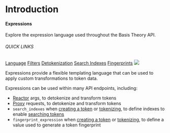 # Introduction
<aside class="header-intro-box">
    <span>
        <h4>Expressions</h4>
        <p class="header-intro-body2-font">
          Explore the expression language used throughout the Basis Theory API.
        </p>
        <h6>QUICK LINKS</h6>
        <span class="intro-quick-links">
            <a href="#language">Language</a>
            <a href="#filters">Filters</a>
            <a href="#detokenization">Detokenization</a>
            <a href="#search-indexes">Search Indexes</a>
            <a href="#fingerprints">Fingerprints</a>
        </span>
    </span>
    <img src="/images/expressions-intro.svg"/>
</aside>

Expressions provide a flexible templating language that can be used to apply custom transformations to token data.

Expressions can be used within many API endpoints, including:

- [Reactor](/#reactors) args, to detokenize and transform tokens
- [Proxy](/#proxy) requests, to detokenize and transform tokens
- `search_indexes` when [creating a token](#tokens-create-token) or [tokenizing](#tokenize), to define indexes to enable [searching tokens](#tokens-search-tokens)
- `fingerprint_expression` when [creating a token](#tokens-create-token) or [tokenizing](#tokenize), to define a value used to generate a token fingerprint
